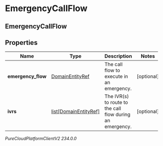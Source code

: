 # EmergencyCallFlow

## EmergencyCallFlow

## Properties

|Name | Type | Description | Notes|
|------------ | ------------- | ------------- | -------------|
| **emergency_flow** | [DomainEntityRef](DomainEntityRef) | The call flow to execute in an emergency. | [optional] |
| **ivrs** | [list[DomainEntityRef]](DomainEntityRef) | The IVR(s) to route to the call flow during an emergency. | [optional] |



_PureCloudPlatformClientV2 234.0.0_
